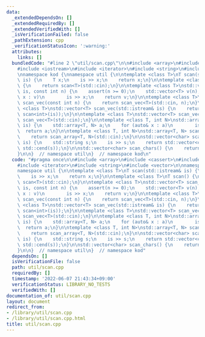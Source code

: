 ```yaml
---
data:
  _extendedDependsOn: []
  _extendedRequiredBy: []
  _extendedVerifiedWith: []
  _isVerificationFailed: false
  _pathExtension: cpp
  _verificationStatusIcon: ':warning:'
  attributes:
    links: []
  bundledCode: "#line 2 \"util/scan.cpp\"\n\n#include <array>\n#include <cassert>\n\
    #include <iostream>\n#include <iterator>\n#include <string>\n#include <vector>\n\
    \nnamespace kod {\nnamespace util {\n\ntemplate <class T>\nT scan(std::istream&\
    \ is) {\n    T x;\n    is >> x;\n    return x;\n}\n\ntemplate <class T>\nT scan()\
    \ {\n    return scan<T>(std::cin);\n}\n\ntemplate <class T>\nstd::vector<T> scan_vec(std::istream&\
    \ is, const int n) {\n    assert(n >= 0);\n    std::vector<T> v(n);\n    for (auto&\
    \ x : v)\n        is >> x;\n    return v;\n}\n\ntemplate <class T>\nstd::vector<T>\
    \ scan_vec(const int n) {\n    return scan_vec<T>(std::cin, n);\n}\n\ntemplate\
    \ <class T>\nstd::vector<T> scan_vec(std::istream& is) {\n    return scan_vec(is,\
    \ scan<int>(is));\n}\n\ntemplate <class T>\nstd::vector<T> scan_vec() {\n    return\
    \ scan_vec<T>(std::cin);\n}\n\ntemplate <class T, int N>\nstd::array<T, N> scan_array(std::istream&\
    \ is) {\n    std::array<T, N> a;\n    for (auto& x : a)\n        is >> x;\n  \
    \  return a;\n}\n\ntemplate <class T, int N>\nstd::array<T, N> scan_array() {\n\
    \    return scan_array<T, N>(std::cin);\n}\n\nstd::vector<char> scan_chars(std::istream&\
    \ is) {\n    std::string s;\n    is >> s;\n    return std::vector<char>(std::cbegin(s),\
    \ std::cend(s));\n}\n\nstd::vector<char> scan_chars() {\n    return scan_chars(std::cin);\n\
    }\n\n}  // namespace util\n}  // namespace kod\n"
  code: "#pragma once\n\n#include <array>\n#include <cassert>\n#include <iostream>\n\
    #include <iterator>\n#include <string>\n#include <vector>\n\nnamespace kod {\n\
    namespace util {\n\ntemplate <class T>\nT scan(std::istream& is) {\n    T x;\n\
    \    is >> x;\n    return x;\n}\n\ntemplate <class T>\nT scan() {\n    return\
    \ scan<T>(std::cin);\n}\n\ntemplate <class T>\nstd::vector<T> scan_vec(std::istream&\
    \ is, const int n) {\n    assert(n >= 0);\n    std::vector<T> v(n);\n    for (auto&\
    \ x : v)\n        is >> x;\n    return v;\n}\n\ntemplate <class T>\nstd::vector<T>\
    \ scan_vec(const int n) {\n    return scan_vec<T>(std::cin, n);\n}\n\ntemplate\
    \ <class T>\nstd::vector<T> scan_vec(std::istream& is) {\n    return scan_vec(is,\
    \ scan<int>(is));\n}\n\ntemplate <class T>\nstd::vector<T> scan_vec() {\n    return\
    \ scan_vec<T>(std::cin);\n}\n\ntemplate <class T, int N>\nstd::array<T, N> scan_array(std::istream&\
    \ is) {\n    std::array<T, N> a;\n    for (auto& x : a)\n        is >> x;\n  \
    \  return a;\n}\n\ntemplate <class T, int N>\nstd::array<T, N> scan_array() {\n\
    \    return scan_array<T, N>(std::cin);\n}\n\nstd::vector<char> scan_chars(std::istream&\
    \ is) {\n    std::string s;\n    is >> s;\n    return std::vector<char>(std::cbegin(s),\
    \ std::cend(s));\n}\n\nstd::vector<char> scan_chars() {\n    return scan_chars(std::cin);\n\
    }\n\n}  // namespace util\n}  // namespace kod"
  dependsOn: []
  isVerificationFile: false
  path: util/scan.cpp
  requiredBy: []
  timestamp: '2022-06-07 21:43:34+09:00'
  verificationStatus: LIBRARY_NO_TESTS
  verifiedWith: []
documentation_of: util/scan.cpp
layout: document
redirect_from:
- /library/util/scan.cpp
- /library/util/scan.cpp.html
title: util/scan.cpp
---
```

